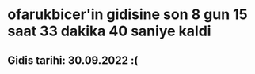 # ofarukbicer'in gidisine son 8 gun 15 saat 33 dakika 40 saniye kaldi

## Gidis tarihi: 30.09.2022 :(